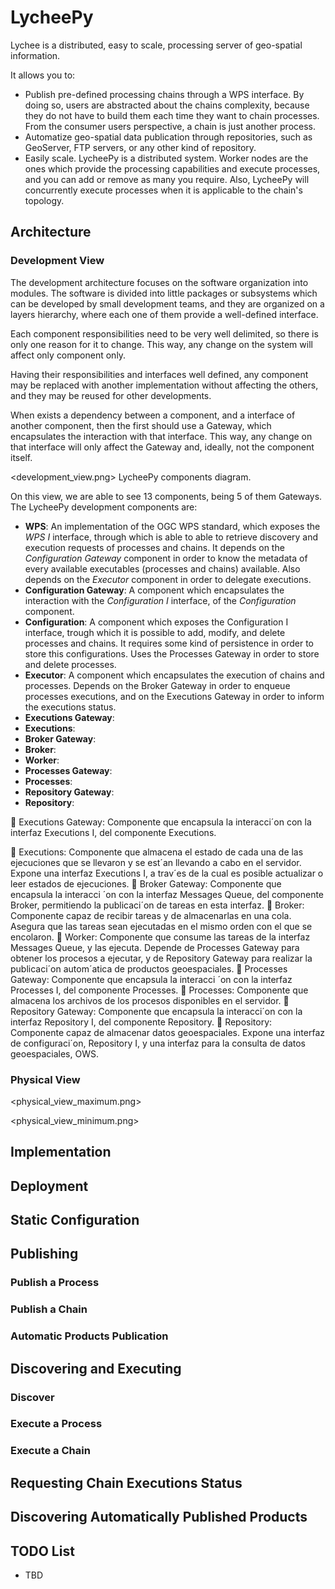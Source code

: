 # LycheePy

Lychee is a distributed, easy to scale, processing server of geo-spatial information.

It allows you to: 
 * Publish pre-defined processing chains through a WPS interface. By doing so, users
 are abstracted about the chains complexity, because they do not have to build them 
 each time they want to chain processes. From the consumer users perspective, a 
 chain is just another process.
 * Automatize geo-spatial data publication through repositories, such as GeoServer, 
 FTP servers, or any other kind of repository.
 * Easily scale. LycheePy is a distributed system. Worker nodes are the ones which 
 provide the processing capabilities and execute processes, and you can add or remove 
 as many you require. Also, LycheePy will concurrently execute processes when it is 
 applicable to the chain's topology.


## Architecture

### Development View

The development architecture focuses on the software organization into modules.
The software is divided into little packages or subsystems which can be developed by 
small development teams, and they are organized on a layers hierarchy, where each one 
of them provide a well-defined interface.

Each component responsibilities need to be very well delimited, so there is only one reason
for it to change. This way, any change on the system will affect only component only.

Having their responsibilities and interfaces well defined, any component may be replaced 
with another implementation without affecting the others, and they may be reused for other
developments.

When exists a dependency between a component, and a interface of another component, then
the first should use a Gateway, which encapsulates the interaction with that interface. This
way, any change on that interface will only affect the Gateway and, ideally, not the 
component itself.

<development_view.png>
LycheePy components diagram.

On this view, we are able to see 13 components, being 5 of them Gateways. The LycheePy 
development components are:

* **WPS**: An implementation of the OGC WPS standard, which exposes the _WPS I_ interface, 
    through which is able to able to retrieve discovery and execution requests of processes
    and chains. It depends on the _Configuration Gateway_ component in order to know the
    metadata of every available executables (processes and chains) available. 
    Also depends on the _Executor_ component in order to delegate executions.
* **Configuration Gateway**: A component which encapsulates the interaction with the
    _Configuration I_ interface, of the _Configuration_ component.
* **Configuration**: A component which exposes the Configuration I interface, trough which
    it is possible to add, modify, and delete processes and chains. It requires some kind 
    of persistence in order to store this configurations. Uses the Processes Gateway in
    order to store and delete processes.
* **Executor**: A component which encapsulates the execution of chains and processes. 
    Depends on the Broker Gateway in order to enqueue processes executions, and on the 
    Executions Gateway in order to inform the executions status.
* **Executions Gateway**: 
* **Executions**: 
* **Broker Gateway**: 
* **Broker**:
* **Worker**: 
* **Processes Gateway**: 
* **Processes**: 
* **Repository Gateway**: 
* **Repository**:

 Executions Gateway: Componente que encapsula la
interacci´on con la interfaz Executions I, del componente
Executions.

 Executions: Componente que almacena el estado de cada
una de las ejecuciones que se llevaron y se est´an llevando
a cabo en el servidor. Expone una interfaz Executions I,
a trav´es de la cual es posible actualizar o leer estados de
ejecuciones.
 Broker Gateway: Componente que encapsula la interacci
´on con la interfaz Messages Queue, del componente
Broker, permitiendo la publicaci´on de tareas en esta
interfaz.
 Broker: Componente capaz de recibir tareas y de almacenarlas
en una cola. Asegura que las tareas sean ejecutadas
en el mismo orden con el que se encolaron.
 Worker: Componente que consume las tareas de la
interfaz Messages Queue, y las ejecuta. Depende de
Processes Gateway para obtener los procesos a ejecutar,
y de Repository Gateway para realizar la publicaci´on
autom´atica de productos geoespaciales.
 Processes Gateway: Componente que encapsula la interacci
´on con la interfaz Processes I, del componente
Processes.
 Processes: Componente que almacena los archivos de los
procesos disponibles en el servidor.
 Repository Gateway: Componente que encapsula la
interacci´on con la interfaz Repository I, del componente
Repository.
 Repository: Componente capaz de almacenar datos
geoespaciales. Expone una interfaz de configuraci´on,
Repository I, y una interfaz para la consulta de datos
geoespaciales, OWS.



### Physical View

<physical_view_maximum.png>

<physical_view_minimum.png>


## Implementation



## Deployment



## Static Configuration



## Publishing

### Publish a Process

### Publish a Chain

### Automatic Products Publication


## Discovering and Executing

### Discover

### Execute a Process

### Execute a Chain


## Requesting Chain Executions Status



## Discovering Automatically Published Products



## TODO List

 * TBD
 